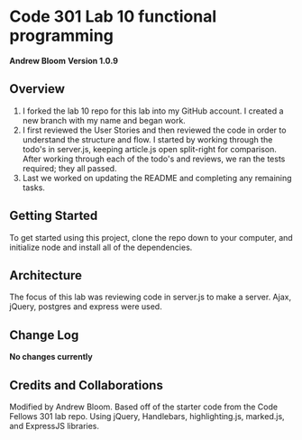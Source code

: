 # Code 301 Lab 10 functional programming

**Andrew Bloom**
**Version 1.0.9**

## Overview
1. I forked the lab 10 repo for this lab into my GitHub account. I created a new branch with my name and began work.
2. I first reviewed the User Stories and then reviewed the code in order to understand the structure and flow. I started by working through the todo's in server.js, keeping article.js open split-right for comparison. After working through each of the todo's and reviews, we ran the tests required; they all passed.
3. Last we worked on updating the README and completing any remaining tasks.

## Getting Started
To get started using this project, clone the repo down to your computer, and initialize node and install all of the dependencies.

## Architecture
The focus of this lab was reviewing code in server.js to make a server.  Ajax, jQuery, postgres and express were used.

## Change Log
**No changes currently**

## Credits and Collaborations
Modified by Andrew Bloom. Based off of the starter code from the Code Fellows 301 lab repo. Using jQuery, Handlebars, highlighting.js, marked.js, and ExpressJS libraries.
